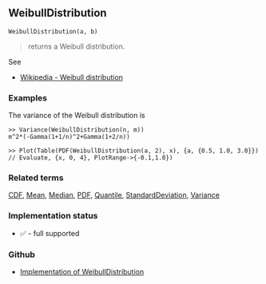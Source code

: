 ## WeibullDistribution

```
WeibullDistribution(a, b)
```

> returns a Weibull distribution.
    
See
* [Wikipedia - Weibull distribution](https://en.wikipedia.org/wiki/Weibull_distribution)
 
 
### Examples

The variance of the Weibull distribution is

```
>> Variance(WeibullDistribution(n, m)) 
m^2*(-Gamma(1+1/n)^2+Gamma(1+2/n))

>> Plot(Table(PDF(WeibullDistribution(a, 2), x), {a, {0.5, 1.0, 3.0}}) // Evaluate, {x, 0, 4}, PlotRange->{-0.1,1.0})

```

### Related terms 
[CDF](CDF.md), [Mean](Mean.md), [Median](Median.md), [PDF](PDF.md), [Quantile](Quantile.md), [StandardDeviation](StandardDeviation.md), [Variance](Variance.md) 

### Implementation status

* &#x2705; - full supported

### Github

* [Implementation of WeibullDistribution](https://github.com/axkr/symja_android_library/blob/master/symja_android_library/matheclipse-core/src/main/java/org/matheclipse/core/builtin/StatisticsFunctions.java#L7421) 
